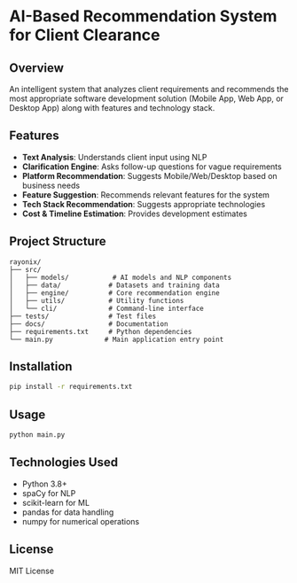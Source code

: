 # AI-Based Recommendation System for Client Clearance

## Overview
An intelligent system that analyzes client requirements and recommends the most appropriate software development solution (Mobile App, Web App, or Desktop App) along with features and technology stack.

## Features
- **Text Analysis**: Understands client input using NLP
- **Clarification Engine**: Asks follow-up questions for vague requirements
- **Platform Recommendation**: Suggests Mobile/Web/Desktop based on business needs
- **Feature Suggestion**: Recommends relevant features for the system
- **Tech Stack Recommendation**: Suggests appropriate technologies
- **Cost & Timeline Estimation**: Provides development estimates

## Project Structure
```
rayonix/
├── src/
│   ├── models/           # AI models and NLP components
│   ├── data/            # Datasets and training data
│   ├── engine/          # Core recommendation engine
│   ├── utils/           # Utility functions
│   └── cli/             # Command-line interface
├── tests/               # Test files
├── docs/                # Documentation
├── requirements.txt     # Python dependencies
└── main.py             # Main application entry point
```

## Installation
```bash
pip install -r requirements.txt
```

## Usage
```bash
python main.py
```

## Technologies Used
- Python 3.8+
- spaCy for NLP
- scikit-learn for ML
- pandas for data handling
- numpy for numerical operations

## License
MIT License 